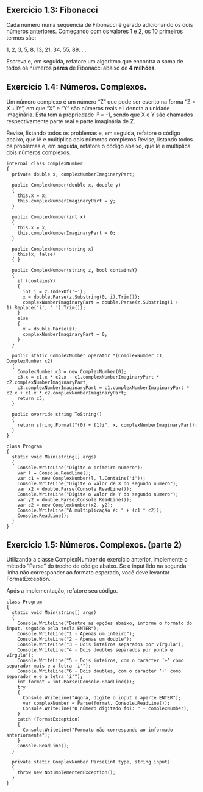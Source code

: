 ## Exercício 1.3: Fibonacci

Cada número numa sequencia de Fibonacci é gerado adicionando os dois números anteriores. Começando com os valores 1 e 2, os 10 primeiros termos são:

1, 2, 3, 5, 8, 13, 21, 34, 55, 89, ...

Escreva e, em seguida, refatore um algoritmo que encontra a soma de todos os números **pares** de Fibonacci abaixo de **4 milhões**.

## Exercício 1.4: Números. Complexos.

Um número complexo é um número “Z” que pode ser escrito na forma “Z = X + iY”, em que “X” e “Y” são números reais e i denota a unidade imaginária. Esta tem a propriedade i² = -1, sendo que X e Y são chamados respectivamente parte real e parte imaginária de Z.

Revise, listando todos os problemas e, em seguida, refatore o código abaixo, que lê e multiplica dois números complexos.Revise, listando todos os problemas e, em seguida, refatore o código abaixo, que lê e multiplica dois números complexos.

~~~~~~
internal class ComplexNumber
{
  private double x, complexNumberImaginaryPart;

  public ComplexNumber(double x, double y)
  {
    this.x = x;
    this.complexNumberImaginaryPart = y;
  }

  public ComplexNumber(int x)
  {
    this.x = x;
    this.complexNumberImaginaryPart = 0;
  }

  public ComplexNumber(string x)
  : this(x, false)
  { }

  public ComplexNumber(string z, bool containsY)
  {
    if (containsY)
    {
      int i = z.IndexOf('+');
      x = double.Parse(z.Substring(0, i).Trim());
      complexNumberImaginaryPart = double.Parse(z.Substring(i + 1).Replace('i', ' ').Trim());
    }
    else
    {
      x = double.Parse(z);
      complexNumberImaginaryPart = 0;
    }
  }

  public static ComplexNumber operator *(ComplexNumber c1, ComplexNumber c2)
  {
    ComplexNumber c3 = new ComplexNumber(0);
    c3.x = c1.x * c2.x - c1.complexNumberImaginaryPart * c2.complexNumberImaginaryPart;
    c3.complexNumberImaginaryPart = c1.complexNumberImaginaryPart * c2.x + c1.x * c2.complexNumberImaginaryPart;
    return c3;
  }

  public override string ToString()
  {
    return string.Format("{0} + {1}i", x, complexNumberImaginaryPart);
  }
}

class Program
{
  static void Main(string[] args)
  {
    Console.WriteLine("Digite o primeiro numero");
    var l = Console.ReadLine();
    var c1 = new ComplexNumber(l, l.Contains('i'));
    Console.WriteLine("Digite o valor de X do segundo numero");
    var x2 = double.Parse(Console.ReadLine());
    Console.WriteLine("Digite o valor de Y do segundo numero");
    var y2 = double.Parse(Console.ReadLine());
    var c2 = new ComplexNumber(x2, y2);
    Console.WriteLine("A multiplicação é: " + (c1 * c2));
    Console.ReadLine();
  }
}
~~~~~~


## Exercício 1.5: Números. Complexos. (parte 2)

Utilizando a classe ComplexNumber do exercício anterior, implemente o método “Parse” do trecho de código abaixo. Se o input lido na segunda linha não corresponder ao formato esperado, você deve levantar FormatException.

Após a implementação, refatore seu código.

~~~~~~
class Program
{
  static void Main(string[] args)
  {
    Console.WriteLine("Dentre as opções abaixo, informe o formato do input, seguido pela tecla ENTER");
    Console.WriteLine("1 - Apenas um inteiro");
    Console.WriteLine("2 - Apenas um double");
    Console.WriteLine("3 - Dois inteiros separados por vírgula");
    Console.WriteLine("4 - Dois doubles separados por ponto e vírgula");
    Console.WriteLine("5 - Dois inteiros, com o caracter ‘+’ como separador mais e a letra 'i'");
    Console.WriteLine("6 - Dois doubles, com o caracter ‘+’ como separador e e a letra 'i'");
    int format = int.Parse(Console.ReadLine());
    try
    {
      Console.WriteLine("Agora, digite o input e aperte ENTER");
      var complexNumber = Parse(format, Console.ReadLine());
      Console.WriteLine("O número digitado foi: " + complexNumber);
    }
    catch (FormatException)
    {
      Console.WriteLine("Formato não corresponde ao informado anteriormente");
    }
    Console.ReadLine();
  }

  private static ComplexNumber Parse(int type, string input)
  {
    throw new NotImplementedException();
  }
}
~~~~~~
